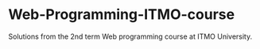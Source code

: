 # Web-Programming-ITMO-course
Solutions from the 2nd term Web programming course at ITMO University.
